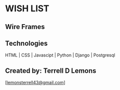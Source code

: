 # WISH LIST

## Wire Frames


## Technologies
HTML | CSS | Javascipt | Python | Django | Postgresql

## Created by: Terrell D Lemons
[lemonsterrell43@gmail.com]